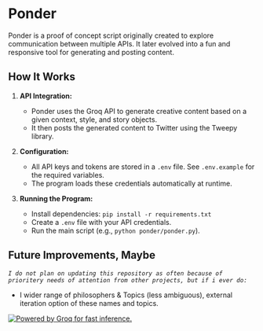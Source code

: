 # Ponder

Ponder is a proof of concept script originally created to explore communication between multiple APIs. It later evolved into a fun and responsive tool for generating and posting content.

## How It Works

1. **API Integration:**
   - Ponder uses the Groq API to generate creative content based on a given context, style, and story objects.
   - It then posts the generated content to Twitter using the Tweepy library.

2. **Configuration:**
   - All API keys and tokens are stored in a `.env` file. See `.env.example` for the required variables.
   - The program loads these credentials automatically at runtime.

3. **Running the Program:**
   - Install dependencies: `pip install -r requirements.txt`
   - Create a `.env` file with your API credentials.
   - Run the main script (e.g., `python ponder/ponder.py`).

## Future Improvements, Maybe

*`I do not plan on updating this repository as often because of prioritery needs of attention from other projects, but if i ever do:`*

- I wider range of philosophers & Topics (less ambiguous), external iteration option of these names and topics.





<a href="https://groq.com" target="_blank" rel="noopener noreferrer">
  <img
    src="https://console.groq.com/powered-by-groq.svg"
    alt="Powered by Groq for fast inference."
  />
</a>
